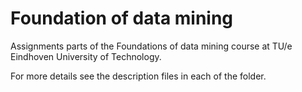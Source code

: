 # Foundation of data mining
Assignments parts of the Foundations of data mining course at TU/e Eindhoven University of Technology.

For more details see the description files in each of the folder.

